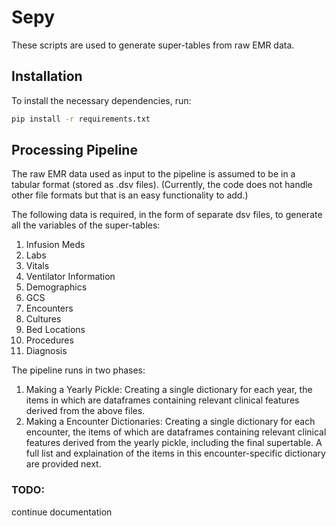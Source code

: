 # Sepy

These scripts are used to generate super-tables from raw EMR data. 

##  Installation
To install the necessary dependencies, run:
```bash
pip install -r requirements.txt
```

## Processing Pipeline

The raw EMR data used as input to the pipeline is assumed to be in a tabular format (stored as .dsv files). (Currently, the code does not handle other file formats but that is an easy functionality to add.) 

The following data is required, in the form of separate dsv files, to generate all the variables of the super-tables: 
1. Infusion Meds
2. Labs
3. Vitals
4. Ventilator Information
6. Demographics 
7. GCS
8. Encounters
9. Cultures
10. Bed Locations
11. Procedures
12. Diagnosis

The pipeline runs in two phases: 
1. Making a Yearly Pickle: Creating a single dictionary for each year, the items in which are dataframes containing relevant clinical features derived from the above files.  
2. Making a Encounter Dictionaries: Creating a single dictionary for each encounter, the items of which are dataframes containing relevant clinical features derived from the yearly pickle, including the final supertable. A full list and explaination of the items in this encounter-specific dictionary are provided next. 

### TODO:
continue documentation